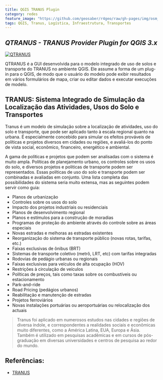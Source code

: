 ```yaml
---
title: QGIS TRANUS Plugin
category: redes
feature_image: "https://github.com/geosaber/r4geo/raw/gh-pages/img/osm_bkground.png"
tags: QGIS, Tranus, Logística, Infraestrutura, Transportes 
---
```

## ***QTRANUS - TRANUS Provider Plugin for QGIS 3.x***
[![QTRANUS](https://github.com/geosaber/r4geo/raw/gh-pages/img/network.png)](https://github.com/TomasdelaBarra/QTRANUS)

QTRANUS é a GUI desenvolvida para o modelo integrado de uso de solos e transporte do TRANUS no ambiente QGIS. Ele assume a forma de um plug-in para o QGIS, de modo que o usuário do modelo pode exibir resultados em vários formulários de mapa, criar ou editar dados e executar execuções de modelo.

## TRANUS: Sistema Integrado de Simulação da Localização das Atividades, Usos do Solo e Transportes
Tranus é um modelo de simulação sobre a localização de atividades, uso do solo e transporte, que pode ser aplicado tanto à escala regional quanto na urbana. É especialmente concebido para simular os efeitos prováveis de políticas e projetos diversos em cidades ou regiões, e avaliá-los do ponto de vista social, econômico, financeiro, energético e ambiental.

A gama de políticas e projetos que podem ser analisadas com o sistema é muito ampla. Políticas de planejamento urbano, os controles sobre os usos do solo, e diversos projetos e politicas de transporte podem ser representados. Essas políticas de uso do solo e transporte podem ser combinadas e avaliadas em conjunto. Uma lista completa das possibilidades do sistema seria muito extensa, mas as seguintes podem servir como guia:
- Planos de urbanização
- Controles sobre os usos do solo
- Impacto dos projetos industriais ou residenciais
- Planos de desenvolvimento regional
- Planos e estímulos para a construção de moradias
- Programas de proteção do ambiente através do controle sobre as áreas especiais
- Novas estradas e melhoras as estradas existentes
- Reorganização do sistema de transporte público (novas rotas, tarifas, etc.)
- Faixas exclusivas de ônibus (BRT)
- Sistemas de transporte coletivo (metrô, LRT, etc) com tarifas integradas
- Rodovias de pedágio urbanas ou regionais
- Faixas exclusivas para veículos de alta ocupação (HOV)
- Restrições à circulação de veículos
- Políticas de preços, tais como taxas sobre os combustíveis ou estacionamento
- Park-and-ride
- Road Pricing (pedágios urbanos)
- Reabilitação e manutenção de estradas
- Projetos ferroviários
- Novas instalações portuárias ou aeroportuárias ou relocalização dos actuais

> Tranus foi aplicado em numerosos estudos nas cidades e regiões de diversa índole, e correspondentes a realidades sociais e econômicas muito diferentes, como a América Latina, EUA, Europa e Ásia. Também é utilizado em pesquisas acadêmicas e em cursos de pós-graduação em diversas universidades e centros de pesquisa ao redor do mundo.

## Referências:
- [TRANUS](http://www.tranus.com/tranus-portugues)
